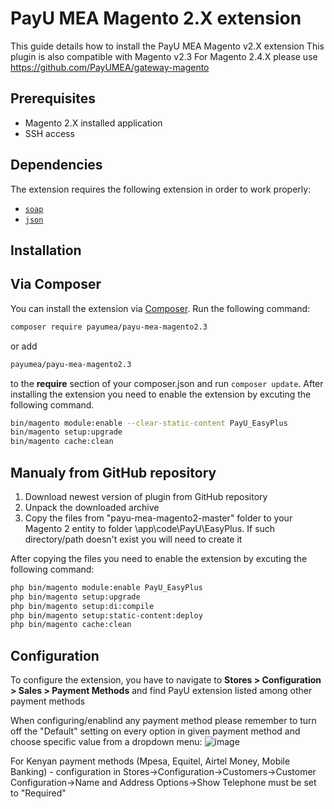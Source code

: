 # PayU MEA Magento 2.X extension #

This guide details how to install the PayU MEA Magento v2.X extension
This plugin is also compatible with Magento v2.3
For Magento 2.4.X please use https://github.com/PayUMEA/gateway-magento

## Prerequisites
* Magento 2.X installed application
* SSH access

## Dependencies

The extension requires the following extension in order to work properly:

- [`soap`](https://php.net/manual/en/book.soap.php)
- [`json`](https://php.net/manual/en/book.json.php)

## Installation

## Via Composer

You can install the extension via [Composer](http://getcomposer.org/). Run the following command:

```bash
composer require payumea/payu-mea-magento2.3
```
or add
```bash
payumea/payu-mea-magento2.3
```
to the **require** section of your composer.json and run `composer update`. After installing the extension you need 
to enable the extension by excuting the following command.

```bash
bin/magento module:enable --clear-static-content PayU_EasyPlus
bin/magento setup:upgrade
bin/magento cache:clean
```

## Manualy from GitHub repository

1) Download newest version of plugin from GitHub repository
2) Unpack the downloaded archive
3) Copy the files from "payu-mea-magento2-master" folder to your Magento 2 entity to folder \app\code\PayU\EasyPlus\. If such directory/path doesn't exist you will need to create it

After copying the files you need to enable the extension by excuting the following command:
```bash
php bin/magento module:enable PayU_EasyPlus
php bin/magento setup:upgrade
php bin/magento setup:di:compile
php bin/magento setup:static-content:deploy
php bin/magento cache:clean
```

## Configuration
To configure the extension, you have to navigate to **Stores > Configuration > Sales > Payment Methods** and find PayU 
extension listed among other payment methods

When configuring/enablind any payment method please remember to turn off the "Default" setting on every option in given payment method and choose specific value from a dropdown menu:
![image](https://github.com/PayUMEA/payu-mea-magento2.3/assets/51436301/27190236-b254-4b6f-878b-d33c8dbc5e38)


For Kenyan payment methods (Mpesa, Equitel, Airtel Money, Mobile Banking) - configuration in Stores->Configuration->Customers->Customer Configuration->Name and Address Options->Show Telephone must be set to "Required"
